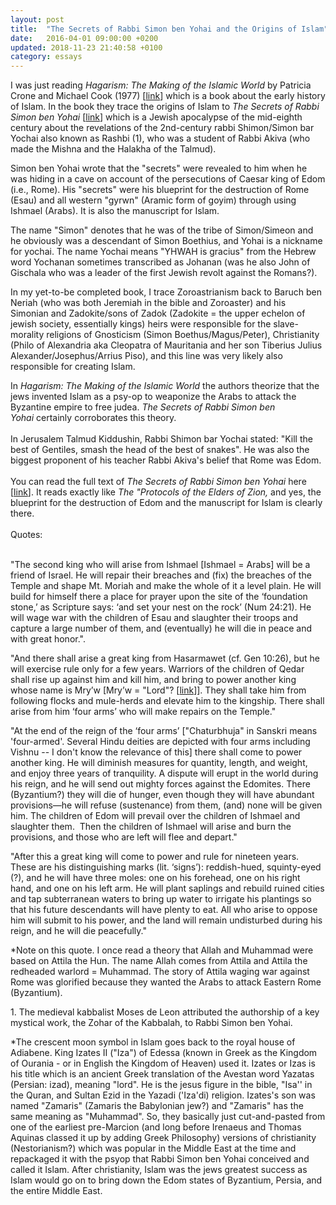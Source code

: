 ```yaml
---
layout: post
title:  "The Secrets of Rabbi Simon ben Yohai and the Origins of Islam"
date:   2016-04-01 09:00:00 +0200
updated: 2018-11-23 21:40:58 +0100
category: essays
---
```


<p>I was just reading&nbsp;<i>Hagarism: The Making of the Islamic World</i>&nbsp;by Patricia Crone and Michael Cook (1977) [<a href="https://ia904503.us.archive.org/1/items/Hagarism/Hagarism%3B%20The%20Making%20of%20the%20Islamic%20World-Crone%2C%20Cook.pdf" rel="nofollow" target="_blank">link</a>] which&nbsp;is a book about the early history of Islam. In the book they trace the origins of Islam to <i>The</i>&nbsp;<i>Secrets of Rabbi Simon ben Yohai</i>&nbsp;[<a href="https://pages.charlotte.edu/john-reeves/research-projects/trajectories-in-near-eastern-apocalyptic/nistarot-secrets-of-r-shimon-b-yohai-2/" rel="nofollow" target="_blank">link</a>] which is a Jewish apocalypse of the mid-eighth century about the revelations of the 2nd-century rabbi Shimon/Simon bar Yochai also known as Rashbi (1), who was a student of Rabbi Akiva (who made the Mishna and the Halakha of the Talmud).</p><p>Simon ben Yohai wrote that&nbsp;the "secrets" were revealed to him when he was hiding in a cave on account of the persecutions of Caesar king of Edom (i.e., Rome). His "secrets" were his blueprint for the destruction of Rome (Esau) and all western "gyrwn" (Aramic form of goyim) through using Ishmael (Arabs). It is also the manuscript for Islam.</p><p>The name "Simon" denotes that he was of the tribe of Simon/Simeon and he obviously was a descendant of Simon Boethius, and Yohai is a nickname for yochai. The name Yochai means "YHWAH is gracius" from the Hebrew word Yochanan sometimes transcribed as Johanan (was he also John of Gischala who was a leader of the first Jewish revolt against the Romans?).</p><p>In my yet-to-be completed book, I trace Zoroastrianism back to Baruch ben Neriah (who was both Jeremiah in the bible and Zoroaster) and his Simonian and Zadokite/sons of Zadok (Zadokite = the upper echelon of jewish society, essentially kings) heirs were responsible for the slave-morality religions of Gnosticism (Simon Boethus/Magus/Peter), Christianity (Philo of Alexandria aka Cleopatra of Mauritania and her son Tiberius Julius Alexander/Josephus/Arrius Piso), and this line was very likely also responsible for creating Islam.</p><div>In<i> Hagarism: The Making of the Islamic World</i>&nbsp;the authors theorize that the jews invented Islam as a psy-op to weaponize the Arabs to attack the Byzantine empire to free judea.&nbsp;<i>The Secrets of Rabbi Simon ben Yohai</i>&nbsp;certainly corroborates this theory.</div><div><br /></div><div>In Jerusalem Talmud Kiddushin, Rabbi Shimon bar Yochai stated: "Kill the best of Gentiles, smash the head of the best of snakes". He was also the biggest proponent of his teacher Rabbi Akiva's belief that Rome was Edom.</div><div><br /></div><div>You can read the full text of&nbsp;<i>The Secrets of Rabbi Simon ben Yohai</i>&nbsp;here [<a href="https://pages.charlotte.edu/john-reeves/research-projects/trajectories-in-near-eastern-apocalyptic/nistarot-secrets-of-r-shimon-b-yohai-2/" rel="nofollow" target="_blank">link</a>]. It reads exactly like&nbsp;<i>The "Protocols of the Elders of Zion,</i>&nbsp;and yes, the blueprint for the destruction of Edom and the manuscript for Islam is clearly there.&nbsp;&nbsp;</div><div><br /></div><div>Quotes:</div><div><br /></div><p>"The second king who will arise from Ishmael [Ishmael = Arabs] will be a friend of Israel. He will repair their breaches and (fix) the breaches of the Temple and shape Mt. Moriah and make the whole of it a level plain. He will build for himself there a place for prayer upon the site of the ‘foundation stone,’ as Scripture says: ‘and set your nest on the rock’ (Num 24:21). He will wage war with the children of Esau and slaughter their troops and capture a large number of them, and (eventually) he will die in peace and with great honor.".</p><p>"And there shall arise a great king from Hasarmawet (cf. Gen 10:26), but he will exercise rule only for a few years. Warriors of the children of Qedar shall rise up against him and kill him, and bring to power another king whose name is Mry’w [Mry’w = "Lord"? [<a href="https://www.persee.fr/doc/syria_0039-7946_1983_num_60_1_6792" rel="nofollow" target="_blank">link</a>]]. They shall take him from following flocks and mule-herds and elevate him to the kingship. There shall arise from him ‘four arms’ who will make repairs on the Temple."</p><p>"At the end of the reign of the ‘four arms’ ["Chaturbhuja" in Sanskri means 'four-armed'. Several Hindu deities are depicted with four arms including Vishnu -- I don't know the relevance of this] there shall come to power another king. He will diminish measures for quantity, length, and weight, and enjoy three years of tranquility. A dispute will erupt in the world during his reign, and he will send out mighty forces against the Edomites. There (Byzantium?) they will die of hunger, even though they will have abundant provisions—he will refuse (sustenance) from them, (and) none will be given him. The children of Edom will prevail over the children of Ishmael and slaughter them.&nbsp; Then the children of Ishmael will arise and burn the provisions, and those who are left will flee and depart."</p><p>"After this a great king will come to power and rule for nineteen years. These are his distinguishing marks (lit. ‘signs’): reddish-hued, squinty-eyed (?), and he will have three moles: one on his forehead, one on his right hand, and one on his left arm. He will plant saplings and rebuild ruined cities and tap subterranean waters to bring up water to irrigate his plantings so that his future descendants will have plenty to eat. All who arise to oppose him will submit to his power, and the land will remain undisturbed during his reign, and he will die peacefully."</p><p>*Note on this quote. I once read a theory that Allah and Muhammad were based on Attila the Hun. The name Allah comes from Attila and Attila the redheaded warlord = Muhammad. The story of Attila waging war against Rome was glorified because they wanted the Arabs to attack Eastern Rome (Byzantium).</p><p>1. The medieval kabbalist Moses de Leon attributed the authorship of a key mystical work, the Zohar of the Kabbalah, to Rabbi Simon ben Yohai.</p><p>*The crescent moon symbol in Islam goes back to the royal house of Adiabene. King Izates II ("Iza") of Edessa (known in Greek as the Kingdom of Ourania - or in English the Kingdom of Heaven) used it. Izates or Izas is his title which is an ancient Greek translation of the Avestan word Yazatas (Persian: izad), meaning "lord". He is the jesus figure in the bible, "Isa'' in the Quran, and Sultan Ezid in the Yazadi ('Iza'di) religion. Izates's son was named "Zamaris" (Zamaris the Babylonian jew?) and "Zamaris" has the same meaning as "Muhammad". So, they basically just cut-and-pasted from one of the earliest pre-Marcion (and long before Irenaeus and Thomas Aquinas classed it up by adding Greek Philosophy) versions of christianity (Nestorianism?) which was popular in the Middle East at the time and repackaged it with the psyop that Rabbi Simon ben Yohai conceived and called it Islam. After christianity, Islam was the jews greatest success as Islam would go on to bring down the Edom states of Byzantium, Persia, and the entire Middle East.</p>
